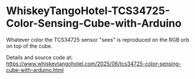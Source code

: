 # WhiskeyTangoHotel-TCS34725-Color-Sensing-Cube-with-Arduino

Whatever color the TCS34725 sensor "sees" is reproduced on the RGB orb on top of the cube.

Details and source code at:
https://www.whiskeytangohotel.com/2025/06/tcs34725-color-sensing-cube-with-arduino.html
